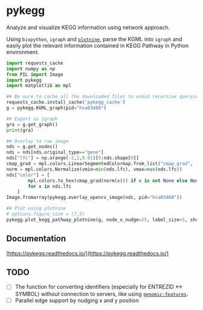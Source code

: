 # pykegg
Analyze and visualize KEGG information using network approach.

Using `biopython`, `igraph` and [`plotnine`](https://github.com/has2k1/plotnine), parse the KGML into `igraph` and easily plot the relevant information contained in KEGG Pathway in Python environment.

```python
import requests_cache
import numpy as np
from PIL import Image
import pykegg
import matplotlib as mpl

## Be sure to cache all the downloaded files to avoid recursive querying
requests_cache.install_cache('pykegg_cache')
g = pykegg.KGML_graph(pid="hsa03460")

## Export as igraph
gra = g.get_graph()
print(gra)

## Overlay to raw image
nds = g.get_nodes()
nds = nds[nds.original_type=="gene"]
nds["lfc"] = np.arange(-2,2,0.01)[0:nds.shape[0]]
cmap_grad = mpl.colors.LinearSegmentedColormap.from_list("cmap_grad", ["yellow","green"])
norm = mpl.colors.Normalize(vmin=min(nds.lfc), vmax=max(nds.lfc))
nds["color"] = [
        mpl.colors.to_hex(cmap_grad(norm(x))) if x is not None else None
        for x in nds.lfc
    ]
Image.fromarray(pykegg.overlay_opencv_image(nds, pid="hsa03460"))

## Plot using plotnine
# options.figure_size = (7,5)
pykegg.plot_kegg_pathway_plotnine(g, node_x_nudge=25, label_size=5, show_label="gene")
```

## Documentation
[https://pykegg.readthedocs.io/](https://pykegg.readthedocs.io/)

## TODO
- [ ] The function for converting identifiers (especially for ENTREZID <-> SYMBOL) without connection to servers, like using [`genomic-features`](https://genomic-features.readthedocs.io/en/latest/).
- [ ] Parallel edge support by nudging x and y position
